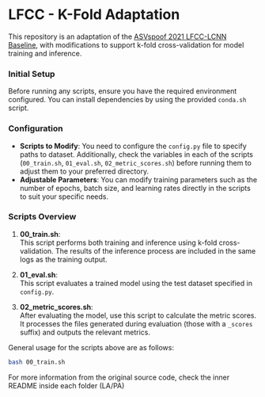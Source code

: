 # LFCC - K-Fold Adaptation

This repository is an adaptation of the [ASVspoof 2021 LFCC-LCNN Baseline](https://github.com/asvspoof-challenge/2021/tree/main/LA/Baseline-LFCC-LCNN), with modifications to support k-fold cross-validation for model training and inference.


### Initial Setup

Before running any scripts, ensure you have the required environment configured. You can install dependencies by using the provided `conda.sh` script.

### Configuration

- **Scripts to Modify**: You need to configure the `config.py` file to specify paths to dataset. Additionally, check the variables in each of the scripts (`00_train.sh`, `01_eval.sh`, `02_metric_scores.sh`) before running them to adjust them to your preferred directory.
- **Adjustable Parameters**: You can modify training parameters such as the number of epochs, batch size, and learning rates directly in the scripts to suit your specific needs.

### Scripts Overview

1. **00_train.sh**:  
   This script performs both training and inference using k-fold cross-validation. The results of the inference process are included in the same logs as the training output.

2. **01_eval.sh**:  
   This script evaluates a trained model using the test dataset specified in `config.py`.

3. **02_metric_scores.sh**:  
   After evaluating the model, use this script to calculate the metric scores. It processes the files generated during evaluation (those with a `_scores` suffix) and outputs the relevant metrics.

General usage for the scripts above are as follows:
    
```bash
bash 00_train.sh
```

For more information from the original source code, check the inner README inside each folder (LA/PA)